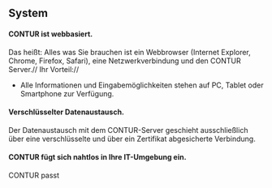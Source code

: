 ## System

#### CONTUR ist webbasiert.

Das heißt: Alles was Sie brauchen ist ein Webbrowser (Internet Explorer, Chrome, Firefox, Safari), eine Netzwerkverbindung und den CONTUR Server.//
Ihr Vorteil://
- Alle Informationen und Eingabemöglichkeiten stehen auf PC, Tablet oder Smartphone zur Verfügung.

#### Verschlüsselter Datenaustausch.

Der Datenaustausch mit dem CONTUR-Server geschieht ausschließlich über eine verschlüsselte und über ein Zertifikat abgesicherte Verbindung.

#### CONTUR fügt sich nahtlos in Ihre IT-Umgebung ein.

CONTUR passt 
